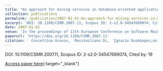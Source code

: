 ```yaml
---
title: "An approach for mining services in database-oriented applications"
collection: publications
permalink: /publication/2007-01-01-An-approach-for-mining-services-in-database-oriented-applications
excerpt: 'DOI: 10.1109/CSMR.2007.11, Scopus ID: 2-s2.0-34547689074, Cited by: 19'
date: 2007-01-01
venue: 'In the proceedings of 11th European Conference on Software Maintenance and Reengineering, Software Evolution in Complex Software Intensive Systems, CSMR 2007, 21-23 March 2007, Amsterdam, The Netherlands'
paperurl: 'https://doi.org/10.1109/CSMR.2007.11'
citation: ' Concettina Grosso,  Massimiliano Di,  Ignacio Guzm&apos;an, &quot;An approach for mining services in database-oriented applications.&quot; In the proceedings of 11th European Conference on Software Maintenance and Reengineering, Software Evolution in Complex Software Intensive Systems, CSMR 2007, 21-23 March 2007, Amsterdam, The Netherlands, 2007.'
---
```

DOI: 10.1109/CSMR.2007.11, Scopus ID: 2-s2.0-34547689074, Cited by: 19

[Access paper here](https://doi.org/10.1109/CSMR.2007.11){:target="_blank"}
